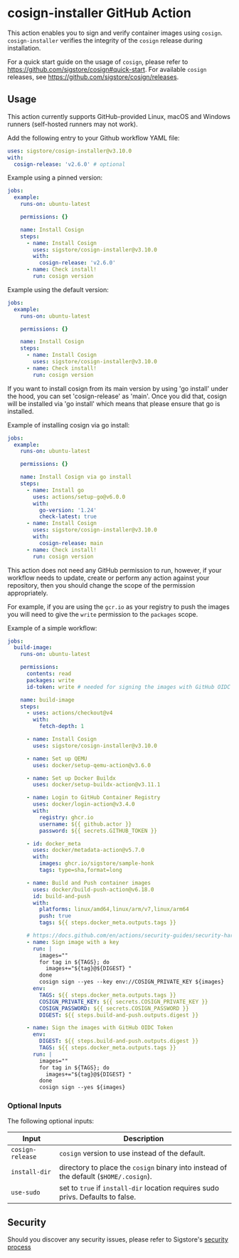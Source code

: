 # cosign-installer GitHub Action

This action enables you to sign and verify container images using `cosign`.
`cosign-installer` verifies the integrity of the `cosign` release during installation.

For a quick start guide on the usage of `cosign`, please refer to https://github.com/sigstore/cosign#quick-start.
For available `cosign` releases, see https://github.com/sigstore/cosign/releases.

## Usage

This action currently supports GitHub-provided Linux, macOS and Windows runners (self-hosted runners may not work).

Add the following entry to your Github workflow YAML file:

```yaml
uses: sigstore/cosign-installer@v3.10.0
with:
  cosign-release: 'v2.6.0' # optional
```

Example using a pinned version:

```yaml
jobs:
  example:
    runs-on: ubuntu-latest

    permissions: {}

    name: Install Cosign
    steps:
      - name: Install Cosign
        uses: sigstore/cosign-installer@v3.10.0
        with:
          cosign-release: 'v2.6.0'
      - name: Check install!
        run: cosign version
```

Example using the default version:

```yaml
jobs:
  example:
    runs-on: ubuntu-latest

    permissions: {}

    name: Install Cosign
    steps:
      - name: Install Cosign
        uses: sigstore/cosign-installer@v3.10.0
      - name: Check install!
        run: cosign version
```

If you want to install cosign from its main version by using 'go install' under the hood, you can set 'cosign-release' as 'main'. Once you did that, cosign will be installed via 'go install' which means that please ensure that go is installed.

Example of installing cosign via go install:

```yaml
jobs:
  example:
    runs-on: ubuntu-latest

    permissions: {}

    name: Install Cosign via go install
    steps:
      - name: Install go
        uses: actions/setup-go@v6.0.0
        with:
          go-version: '1.24'
          check-latest: true
      - name: Install Cosign
        uses: sigstore/cosign-installer@v3.10.0
        with:
          cosign-release: main
      - name: Check install!
        run: cosign version
```

This action does not need any GitHub permission to run, however, if your workflow needs to update, create or perform any
action against your repository, then you should change the scope of the permission appropriately.

For example, if you are using the `gcr.io` as your registry to push the images you will need to give the `write` permission
to the `packages` scope.

Example of a simple workflow:

```yaml
jobs:
  build-image:
    runs-on: ubuntu-latest

    permissions:
      contents: read
      packages: write
      id-token: write # needed for signing the images with GitHub OIDC Token

    name: build-image
    steps:
      - uses: actions/checkout@v4
        with:
          fetch-depth: 1

      - name: Install Cosign
        uses: sigstore/cosign-installer@v3.10.0

      - name: Set up QEMU
        uses: docker/setup-qemu-action@v3.6.0

      - name: Set up Docker Buildx
        uses: docker/setup-buildx-action@v3.11.1

      - name: Login to GitHub Container Registry
        uses: docker/login-action@v3.4.0
        with:
          registry: ghcr.io
          username: ${{ github.actor }}
          password: ${{ secrets.GITHUB_TOKEN }}

      - id: docker_meta
        uses: docker/metadata-action@v5.7.0
        with:
          images: ghcr.io/sigstore/sample-honk
          tags: type=sha,format=long

      - name: Build and Push container images
        uses: docker/build-push-action@v6.18.0
        id: build-and-push
        with:
          platforms: linux/amd64,linux/arm/v7,linux/arm64
          push: true
          tags: ${{ steps.docker_meta.outputs.tags }}

      # https://docs.github.com/en/actions/security-guides/security-hardening-for-github-actions#using-an-intermediate-environment-variable
      - name: Sign image with a key
        run: |
          images=""
          for tag in ${TAGS}; do
            images+="${tag}@${DIGEST} "
          done
          cosign sign --yes --key env://COSIGN_PRIVATE_KEY ${images}
        env:
          TAGS: ${{ steps.docker_meta.outputs.tags }}
          COSIGN_PRIVATE_KEY: ${{ secrets.COSIGN_PRIVATE_KEY }}
          COSIGN_PASSWORD: ${{ secrets.COSIGN_PASSWORD }}
          DIGEST: ${{ steps.build-and-push.outputs.digest }}

      - name: Sign the images with GitHub OIDC Token
        env:
          DIGEST: ${{ steps.build-and-push.outputs.digest }}
          TAGS: ${{ steps.docker_meta.outputs.tags }}
        run: |
          images=""
          for tag in ${TAGS}; do
            images+="${tag}@${DIGEST} "
          done
          cosign sign --yes ${images}
```

### Optional Inputs
The following optional inputs:

| Input | Description |
| --- | --- |
| `cosign-release` | `cosign` version to use instead of the default. |
| `install-dir` | directory to place the `cosign` binary into instead of the default (`$HOME/.cosign`). |
| `use-sudo` | set to `true` if `install-dir` location requires sudo privs. Defaults to false. |

## Security

Should you discover any security issues, please refer to Sigstore's [security
process](https://github.com/sigstore/.github/blob/main/SECURITY.md)
